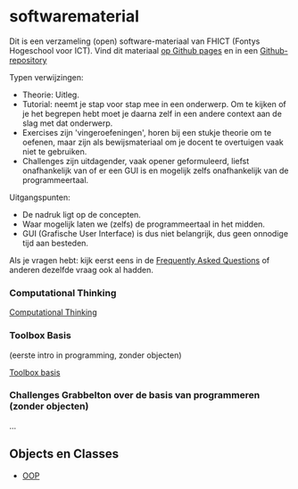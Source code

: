 # softwarematerial

Dit is een verzameling (open) software-materiaal van FHICT (Fontys Hogeschool voor ICT). Vind dit materiaal
[op Github pages](https://stasemsoft.github.io/softwarematerial/)
en in een
[Github-repository](https://github.com/stasemsoft/softwarematerial)


Typen verwijzingen:
+ Theorie: Uitleg.
+ Tutorial: neemt je stap voor stap mee in een onderwerp. Om te kijken of je het begrepen hebt moet je daarna zelf in een andere context aan de slag met dat onderwerp.
+ Exercises zijn 'vingeroefeningen', horen bij een stukje theorie om te oefenen, maar zijn als bewijsmateriaal om je docent te overtuigen vaak niet te gebruiken.
+ Challenges zijn uitdagender, vaak opener geformuleerd, liefst onafhankelijk van of er een GUI is en mogelijk zelfs onafhankelijk van de programmeertaal.

Uitgangspunten:
+ De nadruk ligt op de concepten.
+ Waar mogelijk laten we (zelfs) de programmeertaal in het midden.
+ GUI (Grafische User Interface) is dus niet belangrijk, dus geen onnodige tijd aan besteden.

Als je vragen hebt: kijk eerst eens in de [Frequently Asked Questions](https://stasemsoft.github.io/softwarematerial/docs/FAQ)
 of anderen dezelfde vraag ook al hadden.

### Computational Thinking

[Computational Thinking](https://stasemsoft.github.io/softwarematerial/docs/computational)



### Toolbox Basis
(eerste intro in programming, zonder objecten)

[Toolbox basis](https://stasemsoft.github.io/softwarematerial/docs/basic/)

### Challenges Grabbelton over de basis van programmeren (zonder objecten)

...

## Objects en Classes

+ [OOP](https://stasemsoft.github.io/softwarematerial/docs/objects/)
